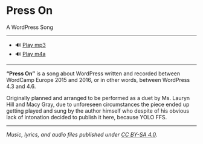 # Press On
A WordPress Song

---

* 🔊 [Play mp3](https://drive.google.com/open?id=0B2xd_XNpH9eSS2F5eENZWjNoeU0)
* 🔊 [Play m4a](https://drive.google.com/open?id=0B2xd_XNpH9eSZlNMSDkzdlhNVVE)

---

__“Press On”__ is a song about WordPress written and recorded between WordCamp Europe 2015 and 2016, or in other words, between WordPress 4.3 and 4.6.

Originally planned and arranged to be performed as a duet by Ms. Lauryn Hill and Macy Gray, due to unforeseen circumstances the piece ended up getting played and sung by the author himself who despite of his obvious lack of intonation decided to publish it here, because YOLO FFS.

---

_Music, lyrics, and audio files published under [CC BY-SA 4.0](https://github.com/glueckpress/Press-On/blob/master/LICENSE.md)._
